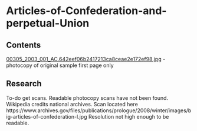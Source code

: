 # Articles-of-Confederation-and-perpetual-Union

## Contents
[00305_2003_001_AC.642eef06b2417213ca8ceae2e172ef98.jpg](https://github.com/freedom-foundation/Articles-of-Confederation-and-perpetual-Union/blob/main/00305_2003_001_AC.642eef06b2417213ca8ceae2e172ef98.jpg) - photocopy of original sample first page only

<h2>Research</h2>
To-do get scans. Readable photocopy scans have not been found. Wikipedia credits national archives. Scan located here https://www.archives.gov/files/publications/prologue/2008/winter/images/big-articles-of-confederation-l.jpg Resolution not high enough to be readable. 

